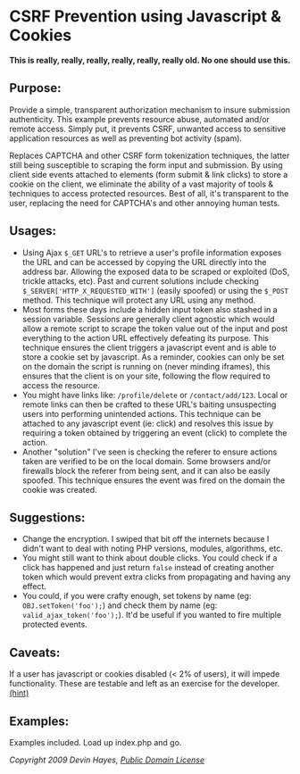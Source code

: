 CSRF Prevention using Javascript & Cookies
==========

**This is really, really, really, really, really, really old. No one should use this.**

Purpose:
------------
Provide a simple, transparent authorization mechanism to insure submission authenticity. This example prevents resource abuse, automated and/or remote access. Simply put, it prevents CSRF, unwanted access to sensitive application resources as well as preventing bot activity (spam).

Replaces CAPTCHA and other CSRF form tokenization techniques, the latter still being susceptible to scraping the form input and submission. By using client side events attached to elements (form submit & link clicks) to store a cookie on the client, we eliminate the ability of a vast majority of tools & techniques to access protected resources. Best of all, it's transparent to the user, replacing the need for CAPTCHA's and other annoying human tests.

Usages:
------------
- Using Ajax `$_GET` URL's to retrieve a user's profile information exposes the URL and can be accessed by copying the URL directly into the address bar. Allowing the exposed data to be scraped or exploited (DoS, trickle attacks, etc). Past and current solutions include checking `$_SERVER['HTTP_X_REQUESTED_WITH']` (easily spoofed) or using the `$_POST` method. This technique will protect any URL using any method.
- Most forms these days include a hidden input token also stashed in a session variable. Sessions are generally client agnostic which would allow a remote script to scrape the token value out of the input and post everything to the action URL effectively defeating its purpose. This technique ensures the client triggers a javascript event and is able to store a cookie set by javascript. As a reminder, cookies can only be set on the domain the script is running on (never minding iframes), this ensures that the client is on your site, following the flow required to access the resource.
- You might have links like: `/profile/delete` or `/contact/add/123`. Local or remote links can then be crafted to these URL's baiting unsuspecting users into performing unintended actions. This technique can be attached to any javascript event (ie: click) and resolves this issue by requiring a token obtained by triggering an event (click) to complete the action.
- Another "solution" I've seen is checking the referer to ensure actions taken are verified to be on the local domain. Some browsers and/or firewalls block the referer from being sent, and it can also be easily spoofed. This technique ensures the event was fired on the domain the cookie was created.

Suggestions:
------------
- Change the encryption. I swiped that bit off the internets because I didn't want to deal with noting PHP versions, modules, algorithms, etc.
- You might still want to think about double clicks. You could check if a click has happened and just return `false` instead of creating another token which would prevent extra clicks from propagating and having any effect.
- You could, if you were crafty enough, set tokens by name (eg: `OBJ.setToken('foo');`) and check them by name (eg: `valid_ajax_token('foo');`). It'd be useful if you wanted to fire multiple protected events.

Caveats:
------------
If a user has javascript or cookies disabled (< 2% of users), it will impede functionality. These are testable and left as an exercise for the developer. [(hint)](http://www.google.com)

Examples:
------------
Examples included. Load up index.php and go.


*Copyright 2009 Devin Hayes, [Public Domain License](http://unlicense.org/UNLICENSE)*
